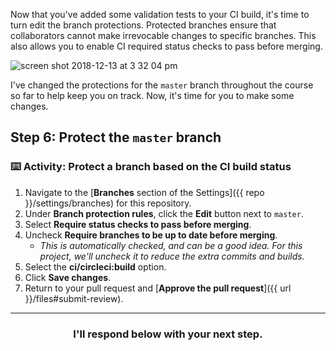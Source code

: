 Now that you've added some validation tests to your CI build, it's time to turn edit the branch protections. Protected branches ensure that collaborators cannot make irrevocable changes to specific branches. This also allows you to enable CI required status checks to pass before merging.

![screen shot 2018-12-13 at 3 32 04 pm](https://user-images.githubusercontent.com/6351798/49971616-4baa7780-feec-11e8-950e-cce1985531d9.png)

I've changed the protections for the `master` branch throughout the course so far to help keep you on track. Now, it's time for you to make some changes.

## Step 6: Protect the `master` branch

### :keyboard: Activity: Protect a branch based on the CI build status

1. Navigate to the [**Branches** section of the Settings]({{ repo }}/settings/branches) for this repository.
1. Under **Branch protection rules**, click the **Edit** button next to `master`.
1. Select **Require status checks to pass before merging**.
1. Uncheck **Require branches to be up to date before merging**.
    - _This is automatically checked, and can be a good idea. For this project, we'll uncheck it to reduce the extra commits and builds._
1. Select the **ci/circleci:build** option.
1. Click **Save changes**.
1. Return to your pull request and [**Approve the pull request**]({{ url }}/files#submit-review).

<hr>
<h3 align="center">I'll respond below with your next step.</h3>
